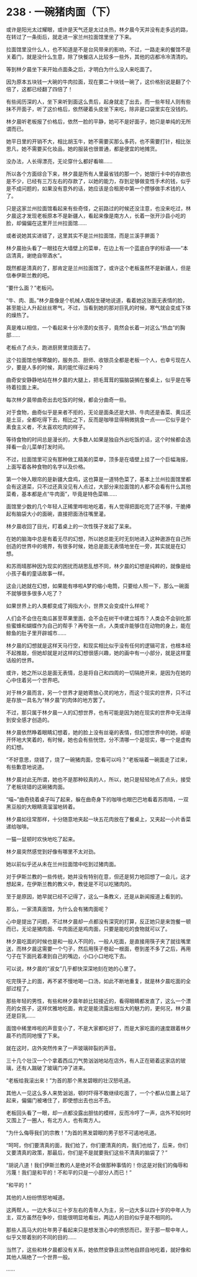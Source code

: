 # 238 · 一碗猪肉面（下）

或许是阳光太过耀眼，或许是天气还是太过炎热，林夕晨今天并没有走多远的路，在转过了一条街后，就走进一家兰州拉面馆里坐了下来。

拉面馆里没什么人，也不知道是不是台风带来的影响，不过，一路走来的餐馆不是关着门，就是没什么生意，除了快餐店人比较多一些外，其他的店都冷冷清清的。

等到林夕晨坐下来开始点面条之后，才明白为什么没人来吃面了。

因为原本五块钱一大碗的牛肉拉面，现在要二十块钱一碗了，这价格别说是翻了个倍了，这都已经翻了四倍了！

有些阅历深的人，坐下来听到面这么贵后，起身就走了出去，而一些年轻人则有些抹不开面子，听了这价格后，依然硬着头皮坐下来吃，除非是口袋里实在没钱的。

林夕晨听老板报了价格后，依然一脸的平静，她可不是好面子，她只是单纯的无所谓而已。

她平日里的开销不大，相比胡玉牛，她不需要买那么多药，也不需要打针，相比张思凡，她不需要买化妆品，她的服装也很普通，都是便宜的地摊货。

没办法，人长得漂亮，无论穿什么都好看嘛……

所以各个方面综合下来，林夕晨是所有人里最省钱的那一个，她银行卡中的存款也是不少，已经有三万左右的存款了，以她的能力，存到足够做变性手术的钱，似乎是不成问题的，如果没有意外的话，她应该是合租房中第一个攒够做手术钱的人了。

只是这家兰州拉面馆看起来有些奇怪，之前路过的时候还没注意，也没来吃过，林夕晨这才发现老板原本不是新疆人，看起来像是南方人，长着一张开沙县小吃的脸，却偏偏在这里开兰州拉面馆……

或者说她其实进错了，这里其实不是兰州拉面馆，而是兰溪手擀面？

林夕晨抬头看了一眼挂在大墙壁上的菜单，在边上有一个蓝底白字的标语——“本店清真，谢绝自带酒水”。

既然都是清真的了，那肯定是兰州拉面馆了，或许这个老板虽然不是新疆人，但是信奉伊斯兰教的吧。

“要什么面？”老板问。

“牛、肉、面。”林夕晨像是个机械人偶般生硬地说道，看着她这张面无表情的脸，甚至能让人升起丝丝寒气，不过，当看到她的那对巨乳的时候，寒气就会变成下体的燥热了。

真是难以相信，一个看起来十分冷漠的女孩子，竟然会长着一对这么“热血”的胸部……

老板点了点头，跑进厨房里烧面去了。

这个拉面馆也够寒酸的，服务员、厨师、收银员全都是老板一个人，也幸亏现在人少，要是人多的时候，真的能忙得过来吗？

曲奇安安静静地站在林夕晨的大腿上，把毛茸茸的猫脑袋搁在餐桌上，似乎是在等待着拉面上来。

每次林夕晨带曲奇出去吃饭的时候，都会分曲奇一些。

对于食物，曲奇似乎是来者不拒的，无论是面条还是大排、牛肉还是香菜、黄瓜还是土豆，全都吃得下去，相比之下，反而是咖啡显得稍微挑食一点——它似乎是个素食主义者，不太喜欢吃肉的样子。

等待食物的时间总是漫长的，大多数人如果是独自外出吃饭的话，这个时候都会选择看一会儿菜单打发时间。

不过，拉面馆里可没有那种做工精美的菜单，顶多是在墙壁上挂了一个巨幅海报，上面写着各种食物的名字以及价格。

第一个映入眼帘的是新疆大盘鸡，这也算是一道特色菜了，基本上兰州拉面馆里都会有这道菜，只不过还真没见有人点过，大部分来拉面馆的人都不会看有什么其他菜肴，基本都是点“牛肉面”，毕竟是特色菜嘛……

面馆里少数的几个年轻人正稀里哗啦地吃着，有人觉得把面吃完了还不够，干脆捧起有脑袋大小的面碗，直接把面汤往嘴里灌。

林夕晨收回了目光，盯着桌上的一次性筷子发起了呆来。

在她的脑海中总是有着无尽的幻想，所以她总能无时无刻地进入这种遨游在自己所创造的世界中的境界，有很多时候，她总是面无表情地坐在一旁，其实就是在幻想。

和苏雨晴那种因为现实的困扰而胡思乱想不同，林夕晨的幻想是纯粹的，就像是给小孩子看的童话故事一样。

这会儿她就在幻想，如果能有哆啦A梦的缩小电筒，只要给人照一下，那么一碗面不就够很多很多人吃了？

如果世界上的人类都变成了拇指大小，世界又会变成什么样呢？

人们会不会住在南瓜甚至苹果里面，会不会在树干中建立城市？人类会不会驯化那些蜜蜂和蝴蝶作为自己的帮手？再夸张一点，人类或许能够住在动物的身上，能在鲸鱼的肚子里开辟城市……

林夕晨的幻想就是这样天马行空，和现实相比似乎没有任何的逻辑可言，也根本经不起推敲，但她却就是对这样的幻想很感兴趣，她的画中有一小部分，就是这样童话般的世界。

或许，她之所以总是面无表情，总是将自己和四周的一切隔绝开来，是因为在她的心中住着另一个世界吧。

对于林夕晨而言，另一个世界才是她寄放心灵的地方，而这个现实的世界，只不过是存放一具名为“林夕晨”的肉体的地方罢了。

不过，那只属于林夕晨一人的幻想世界，也有可能是因为她在现实的世界中无法得到安全感才创造的。

林夕晨依然睁着眼睛幻想着，她的脸上没有丝毫的表情，但幻想世界中的她，却是开怀地大笑着的，有时候，她也会有些恍惚，分不清哪一个是现实，哪一个是虚构的幻想。

“不好意思，烧错了，烧了一碗猪肉面，您看可以吗？”老板端着一碗面走了过来，有些歉意地说道。

林夕晨对此无所谓，她也不是那种较真的人，所以，她只是轻轻地点了点头，接受了老板烧错的这碗猪肉面。

“喵~”曲奇挠着桌子叫了起来，躲在曲奇身下的咖啡也眼巴巴地看着苏雨晴，一双黑豆般的大眼睛滴溜溜地转着。

林夕晨如往常那样，十分随意地夹起一块五花肉放在了餐桌上，又夹起一小片香菜递给咖啡。

一猫一鼠顿时欢快地吃了起来。

林夕晨突然感觉到好像有哪里不太对劲。

她以前似乎还从未在兰州拉面馆中吃到过猪肉面。

对于伊斯兰教的一些传统，她并没有特别在意，但还是努力地回想了一会儿，这才想起来，在伊斯兰教的教义中，教徒是不可以吃猪肉的。

至于是原因，她早就已经不记得了，这么一条教义，还是从新闻报道上看到的。

那么，一家清真面馆，为什么会有猪肉面呢？

心中是提出了问题，不过林夕晨却一点都没有深究的打算，反正她只是来饱餐一顿而已，无论是猪肉面、牛肉面还是鸡肉面，只要是能吃的食物就可以了。

林夕晨吃面的时候也是和一般人不同的，一般人吃面，是直接用筷子夹了就往嘴里送，而林夕晨这需要一个勺子，然后用筷子卷起一根面，卷到差不多了之后，再用勺子在下面托着凑到自己的嘴边，小口小口地吃下去。

可以说，林夕晨的“淑女”几乎都快深深地刻在她的心里了。

吃完筷子上的面，再不紧不慢地喝一口汤，如此不断地重复，就是林夕晨吃面的全部过程了。

那些年轻的男性，有些和林夕晨年龄比较接近的，看得眼睛都发直了，这么一个漂亮的女孩子，这样优雅地吃面，肯定是能流露出相当大的魅力的，更何况，林夕晨还是巨乳……

面馆中稀里哗啦的声音变小了，不是大家都吃好了，而是大家吃面的速度跟着林夕晨不约而同地慢了下来。

就在这时，店外突然传来了一声玻璃碎裂的声音。

三十几个壮汉一个个拿着西瓜刀气势汹汹地站在店外，有人正在砸着这家店的玻璃，还有人踹破了玻璃门冲了进来。

“老板给我滚出来！”为首的那个黑发碧眼的壮汉怒吼道。

其他人一见这么多人来势汹汹，顿时吓得不敢继续吃面了，一个个都从位置上站了起来，偏偏门被堵住了，即使想出去也出不去。

老板回头看了一眼，却一点都没露出胆怯的模样，反而冷哼了一声，店外不知何时又围上了一圈人，有北方人，也有南方人。

“为什么侮辱我们的宗教！”为首的黑发碧眼的男子怒不可遏地吼道。

“呵呵，你们要清真的面，我们给了，你们要清真的肉，我们也给了，后来，你们又要清真的政策，那最后，你们是不是就要我们这些不清真的脑袋了？”

“胡说八道！我们伊斯兰教的人是绝对不会做那种事情的！你这是对我们的侮辱和污蔑！我们是和平的！不和平的只是一小部分人而已！”

“和平的！”

其他的人纷纷愤怒地喊道。

这两帮人，一边大多以三十岁左右的青年人为主，另一边大多以四十岁的中年人为主，双方虽然在争吵，但能很明显地看出，两边人的目的似乎是不相同的。

那些人高马大的壮年男子看起来只是想发泄心中的愤怒而已，至于那一帮中年人，似乎又带着别的不同的目的……

当然了，这些和林夕晨都没有关系，她依然安静且淡然地自顾自地吃着，就好像和其他人隔绝了一个世界一般。

……
